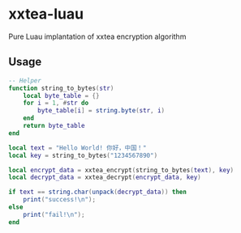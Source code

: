 # xxtea-luau
Pure Luau implantation of xxtea encryption algorithm

## Usage
```lua
-- Helper
function string_to_bytes(str)
	local byte_table = {}
	for i = 1, #str do
		byte_table[i] = string.byte(str, i)
	end
	return byte_table
end

local text = "Hello World! 你好，中国！"
local key = string_to_bytes("1234567890")

local encrypt_data = xxtea_encrypt(string_to_bytes(text), key)
local decrypt_data = xxtea_decrypt(encrypt_data, key)

if text == string.char(unpack(decrypt_data)) then
	print("success!\n");
else
	print("fail!\n");
end
```
